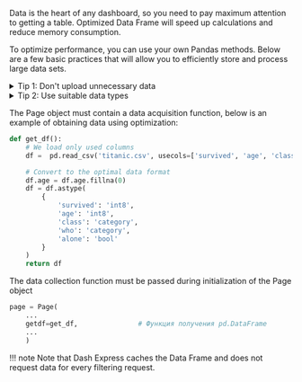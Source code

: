 Data is the heart of any dashboard, so you need to pay maximum attention to getting a table. Optimized Data Frame will speed up calculations and reduce memory consumption.

To optimize performance, you can use your own Pandas methods. Below are a few basic practices that will allow you to efficiently store and process large data sets.

<details markdown="1">
<summary>Tip 1: Don't upload unnecessary data</summary>

Load only those columns that will be used for building visualizations and/or filtering

```python
pd.read_csv('data.csv', usecols=['only', 'used', 'columns'])
```
</details>

<details markdown="1">
<summary>Tip 2: Use suitable data types</summary>

We can optimize the data types to reduce memory usage. By using the memory_usage() function, we can find the memory used by the data objects. It returns a series with an index of the original column names and values representing the amount of memory used by each column in bytes.

The syntax of memory_usgae() as follows:

```python
DataFrame.memory_usage(index=True, deep=False)
```

For numeric data, use the smallest possible data types  
In this code, columnsTMax of the int64 datatype is converted into the int32 datatype using the .astype() method. We can see the difference between the memory used by the TMax column. There is a decrease in memory usage.

```python
data = pd.read_csv('https://raw.githubusercontent.com/toddwschneider/nyc-taxi-data/master/data/central_park_weather.csv')
print("Initially Memory usage:")
print(data[['TMAX']].memory_usage(index=True, deep=False))
print()
data[['TMAX']]=data[['TMAX']].astype('int32')
print("Memory used after optimization:")
print(data[['TMAX']].memory_usage(index=True, deep=False))
```
```
Initially Memory usage:
Index      128
TMAX     39432
TMIN     39432
dtype: int64

Memory used after optimization:
Index     128
TMAX     4929
TMIN     4929
dtype: int64
```

For non-numeric columns of Data Frame are assigned as object data types which can be changed to category data types. Usually, the non-numerical feature column has categorical variables which are mostly repeating. 

```python
import pandas as pd
data = pd.read_csv('https://raw.githubusercontent.com/toddwschneider/nyc-taxi-data/master/data/central_park_weather.csv')

print("Initially Memory usage:")
print(data['NAME'].dtypes)
print(data['NAME'].memory_usage())
print()
data['NAME']=data['NAME'].astype('category')
print("Memory used after optimization:")
print(data['NAME'].dtypes)
print(data['NAME'].memory_usage())
```
```
Initially Memory usage:
object
39560

Memory used after optimization:
category
5173
```
</details>


The Page object must contain a data acquisition function, below is an example of obtaining data using optimization:


```python
def get_df():
    # We load only used columns
    df =  pd.read_csv('titanic.csv', usecols=['survived', 'age', 'class', 'who', 'alone'])

    # Convert to the optimal data format
    df.age = df.age.fillna(0)
    df = df.astype(
        {
            'survived': 'int8',
            'age': 'int8',
            'class': 'category',
            'who': 'category',
            'alone': 'bool'
        }
    )  
    return df
```

The data collection function must be passed during initialization of the Page object

```python
page = Page(
    ...
    getdf=get_df,               # Функция получения pd.DataFrame
    ...
    )
```
!!! note 
    Note that Dash Express caches the Data Frame and does not request data for every filtering request.
